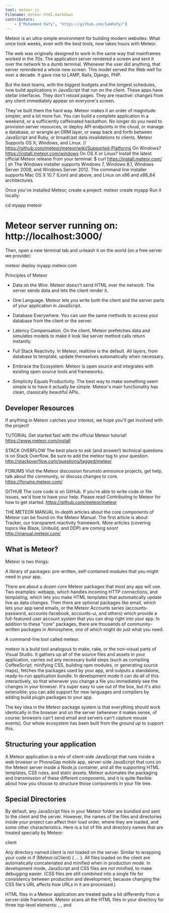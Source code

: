 ```yaml
---
tool: meteor.js
Filename: meteor.html.markdown 
contributors:
    - ["Mohammed Rafy", "https://github.com/IamRafy/"]
---
```




Meteor is an ultra-simple environment for building modern websites. What once took weeks, even with the best tools, now takes hours with Meteor.

The web was originally designed to work in the same way that mainframes worked in the 70s. The application server rendered a screen and sent it over the network to a dumb terminal. Whenever the user did anything, that server rerendered a whole new screen. This model served the Web well for over a decade. It gave rise to LAMP, Rails, Django, PHP.

But the best teams, with the biggest budgets and the longest schedules, now build applications in JavaScript that run on the client. These apps have stellar interfaces. They don't reload pages. They are reactive: changes from any client immediately appear on everyone's screen.

They've built them the hard way. Meteor makes it an order of magnitude simpler, and a lot more fun. You can build a complete application in a weekend, or a sufficiently caffeinated hackathon. No longer do you need to provision server resources, or deploy API endpoints in the cloud, or manage a database, or wrangle an ORM layer, or swap back and forth between JavaScript and Ruby, or broadcast data invalidations to clients.
Meteor Supports  OS X, Windows, and Linux. // https://github.com/meteor/meteor/wiki/Supported-Platforms
On Windows? https://install.meteor.com/windows
On OS X or Linux? Install the latest official Meteor release from your terminal:
$ curl https://install.meteor.com/ | sh
The Windows installer supports Windows 7, Windows 8.1, Windows Server 2008, and Windows Server 2012. The command line installer supports Mac OS X 10.7 (Lion) and above, and Linux on x86 and x86_64 architectures.

Once you've installed Meteor, create a project:
meteor create myapp
Run it locally:

cd myapp
meteor
# Meteor server running on: http://localhost:3000/

Then, open a new terminal tab and unleash it on the world (on a free server we provide):

meteor deploy myapp.meteor.com

Principles of Meteor

* Data on the Wire. Meteor doesn't send HTML over the network. The server sends data and lets the client render it.

* One Language. Meteor lets you write both the client and the server parts of your application in JavaScript.

* Database Everywhere. You can use the same methods to access your database from the client or the server.

* Latency Compensation. On the client, Meteor prefetches data and simulates models to make it look like server method calls return instantly.

* Full Stack Reactivity. In Meteor, realtime is the default. All layers, from database to template, update themselves automatically when necessary.

* Embrace the Ecosystem. Meteor is open source and integrates with existing open source tools and frameworks.

* Simplicity Equals Productivity. The best way to make something seem simple is to have it actually be simple. Meteor's main functionality has clean, classically beautiful APIs.

Developer Resources
-------------------

If anything in Meteor catches your interest, we hope you'll get involved with the project!

TUTORIAL
Get started fast with the official Meteor tutorial! https://www.meteor.com/install

STACK OVERFLOW
The best place to ask (and answer!) technical questions is on Stack Overflow. Be sure to add the meteor tag to your question. 
http://stackoverflow.com/questions/tagged/meteor

FORUMS
Visit the Meteor discussion forumsto announce projects, get help, talk about the community, or discuss changes to core. 
https://forums.meteor.com/
 
GITHUB
The core code is on GitHub. If you're able to write code or file issues, we'd love to have your help. Please read Contributing to Meteor for how to get started. https://github.com/meteor/meteor

THE METEOR MANUAL
In-depth articles about the core components of Meteor can be found on the Meteor Manual. The first article is about Tracker, our transparent reactivity framework. More articles (covering topics like Blaze, Unibuild, and DDP) are coming soon! http://manual.meteor.com/

What is Meteor?
---------------

Meteor is two things:

A library of packages: pre-written, self-contained modules that you might need in your app.

There are about a dozen core Meteor packages that most any app will use. Two examples: webapp, which handles incoming HTTP connections, and templating, which lets you make HTML templates that automatically update live as data changes. Then there are optional packages like email, which lets your app send emails, or the Meteor Accounts series (accounts-password, accounts-facebook, accounts-ui, and others) which provide a full-featured user account system that you can drop right into your app. In addition to these "core" packages, there are thousands of community-written packages in Atmosphere, one of which might do just what you need.

A command-line tool called meteor.

meteor is a build tool analogous to make, rake, or the non-visual parts of Visual Studio. It gathers up all of the source files and assets in your application, carries out any necessary build steps (such as compiling CoffeeScript, minifying CSS, building npm modules, or generating source maps), fetches the packages used by your app, and outputs a standalone, ready-to-run application bundle. In development mode it can do all of this interactively, so that whenever you change a file you immediately see the changes in your browser. It's super easy to use out of the box, but it's also extensible: you can add support for new languages and compilers by adding build plugin packages to your app.

The key idea in the Meteor package system is that everything should work identically in the browser and on the server (wherever it makes sense, of course: browsers can't send email and servers can't capture mouse events). Our whole ecosystem has been built from the ground up to support this.

Structuring your application
----------------------------

A Meteor application is a mix of client-side JavaScript that runs inside a web browser or PhoneGap mobile app, server-side JavaScript that runs on the Meteor server inside a Node.js container, and all the supporting HTML templates, CSS rules, and static assets. Meteor automates the packaging and transmission of these different components, and it is quite flexible about how you choose to structure those components in your file tree.

Special Directories
-------------------

By default, any JavaScript files in your Meteor folder are bundled and sent to the client and the server. However, the names of the files and directories inside your project can affect their load order, where they are loaded, and some other characteristics. Here is a list of file and directory names that are treated specially by Meteor:

client

Any directory named client is not loaded on the server. Similar to wrapping your code in if (Meteor.isClient) { ... }. All files loaded on the client are automatically concatenated and minified when in production mode. In development mode, JavaScript and CSS files are not minified, to make debugging easier. (CSS files are still combined into a single file for consistency between production and development, because changing the CSS file's URL affects how URLs in it are processed.)

HTML files in a Meteor application are treated quite a bit differently from a server-side framework. Meteor scans all the HTML files in your directory for three top-level elements: <head>, <body>, and <template>. The head and body sections are separately concatenated into a single head and body, which are transmitted to the client on initial page load.

server
Any directory named server is not loaded on the client. Similar to wrapping your code in if (Meteor.isServer) { ... }, except the client never even receives the code. Any sensitive code that you don't want served to the client, such as code containing passwords or authentication mechanisms, should be kept in the server directory.

Meteor gathers all your JavaScript files, excluding anything under the client, public, and private subdirectories, and loads them into a Node.js server instance. In Meteor, your server code runs in a single thread per request, not in the asynchronous callback style typical of Node. We find the linear execution model a better fit for the typical server code in a Meteor application.

public

All files inside a top-level directory called public are served as-is to the client. When referencing these assets, do not include public/ in the URL, write the URL as if they were all in the top level. For example, reference public/bg.png as <img src='/bg.png' />. This is the best place for favicon.ico, robots.txt, and similar files.

private

All files inside a top-level directory called private are only accessible from server code and can be loaded via the Assets API. This can be used for private data files and any files that are in your project directory that you don't want to be accessible from the outside.

client/compatibility

This folder is for compatibility JavaScript libraries that rely on variables declared with var at the top level being exported as globals. Files in this directory are executed without being wrapped in a new variable scope. These files are executed before other client-side JavaScript files.
tests

Any directory named tests is not loaded anywhere. Use this for any local test code.

node_modules

For compatibility with node.js tools used alongside Meteor, any directory named node_modules is not loaded anywhere. node.js packages installed into node_modules directories will not be available to your Meteor code. Use Npm.depends in your package package.js file for that.

Files outside special directories
---------------------------------

All JavaScript files outside special directories are loaded on both the client and the server. That's the place for model definitions and other functions. Meteor provides the variables Meteor.isClient and Meteor.isServer (http://docs.meteor.com/#/full/meteor_isserver)so that your code can alter its behavior depending on whether it's running on the client or the server.

CSS and HTML files outside special directories are loaded on the client only, and cannot be used from server code.

Example File Structure

The file structure of your Meteor app is very flexible. Here is an example layout that takes advantage of some of the special folders mentioned above.

lib/                      # common code like collections and utilities
lib/methods.js            # Meteor.methods definitions
lib/constants.js          # constants used in the rest of the code

client/compatibility      # legacy libraries that expect to be global
client/lib/               # code for the client to be loaded first
client/lib/helpers.js     # useful helpers for your client code
client/body.html          # content that goes in the <body> of your HTML
client/head.html          # content for <head> of your HTML: <meta> tags, etc
client/style.css          # some CSS code
client/<feature>.html     # HTML templates related to a certain feature
client/<feature>.js       # JavaScript code related to a certain feature

server/lib/permissions.js # sensitive permissions code used by your server
server/publications.js    # Meteor.publish definitions

public/favicon.ico        # app icon
settings.json             # configuration data to be passed to meteor --settings
mobile-config.js          # define icons and metadata for Android/iOS

You can also model your directory structure after the example apps. Run meteor create --example todos and explore the directories to see where all the files in a real app could go.

File Load Order
---------------

It is best to write your application in such a way that it is insensitive to the order in which files are loaded, for example by using Meteor.startup (http://docs.meteor.com/#/full/meteor_startup) , or by moving load order sensitive code into packages (http://docs.meteor.com/#/full/usingpackages) , which can explicitly control both the load order of their contents and their load order with respect to other packages. However, sometimes load order dependencies in your application are unavoidable.

There are several load ordering rules. They are applied sequentially to all applicable files in the application, in the priority given below:

HTML template files are always loaded before everything else
Files beginning with main. are loaded last
Files inside any lib/ directory are loaded next
Files with deeper paths are loaded next
Files are then loaded in alphabetical order of the entire path
nav.html
main.html
client/lib/methods.js
client/lib/styles.js
lib/feature/styles.js
lib/collections.js
client/feature-y.js
feature-x.js
client/main.js
For example, the files above are arranged in the correct load order. main.html is loaded second because HTML templates are always loaded first, even if it begins with main., since rule 1 has priority over rule 2. However, it will be loaded after nav.html because rule 2 has priority over rule 5.

client/lib/styles.js and lib/feature/styles.js have identical load order up to rule 4; however, since client comes before lib alphabetically, it will be loaded first.

Organizing Your Project
-----------------------

There are three main ways to organize your files into features or components. Let's say we have two types of objects in our project: apples and oranges.

Method 1: Root-Level Folders
Since the special client, server, and lib directories work if they are anywhere in the path, you can use top-level folders to organize code into modules:

apples/lib/               # code for apple-related features
apples/client/
apples/server/

oranges/lib/              # code for orange-related features
oranges/client/
oranges/server/

Method 2: Folders inside client/ and server/

lib/apples/               # common code for apples
lib/oranges/              # and oranges

client/apples/            # client code for apples
client/oranges/           # and oranges

server/apples/            # server code for apples
server/oranges/           # and oranges

Method 3: Packages

This is the ultimate in code separation, modularity, and reusability. If you put the code for each feature in a separate package, the code for one feature won't be able to access the code for the other feature except through exports, making every dependency explicit. This also allows for the easiest independent testing of features. You can also publish the packages and use them in multiple apps with meteor add.

packages/apples/package.js     # files, dependencies, exports for apple feature
packages/apples/<anything>.js  # file loading is controlled by package.js

packages/oranges/package.js    # files, dependencies, exports for orange feature
packages/oranges/<anything>.js # file loading is controlled by package.js

Data and security
-----------------

Meteor makes writing distributed client code as simple as talking to a local database. It's a clean, simple, and secure approach that removes the need to implement individual RPC endpoints, manually cache data on the client to avoid slow roundtrips to the server, and carefully orchestrate invalidation messages to every client as data changes.

In Meteor, the client and server share the same database API. The same exact application code — like validators and computed properties — can often run in both places. But while code running on the server has direct access to the database, code running on the client does not. This distinction is the basis for Meteor's data security model.

By default, a new Meteor app includes the autopublish and insecure packages, which together mimic the effect of each client having full read/write access to the server's database. These are useful prototyping tools, but typically not appropriate for production applications. When you're ready, just remove the packages.

Every Meteor client includes an in-memory database cache. To manage the client cache, the server publishes sets of JSON documents, and the client subscribes to those sets. As documents in a set change, the server patches each client's cache.

Today most Meteor apps use MongoDB as their database because it is the best supported, though support for other databases is coming in the future. The Mongo.Collection class is used to declare Mongo collections and to manipulate them. Thanks to minimongo, Meteor's client-side Mongo emulator, Mongo.Collection can be used from both client and server code.

// declare collections
// this code should be included in both the client and the server
Rooms = new Mongo.Collection("rooms");
Messages = new Mongo.Collection("messages");
Parties = new Mongo.Collection("parties");

// server: populate collections with some initial documents
Rooms.insert({name: "Conference Room A"});
var myRooms = Rooms.find({}).fetch();
Messages.insert({text: "Hello world", room: myRooms[0]._id});
Parties.insert({name: "Super Bowl Party"});
Each document set is defined by a publish function on the server. The publish function runs each time a new client subscribes to a document set. The data in a document set can come from anywhere, but the common case is to publish a database query.

// server: publish all room documents
Meteor.publish("all-rooms", function () {
  return Rooms.find(); // everything
});

// server: publish all messages for a given room
Meteor.publish("messages", function (roomId) {
  check(roomId, String);
  return Messages.find({room: roomId});
});

// server: publish the set of parties the logged-in user can see.
Meteor.publish("parties", function () {
  return Parties.find({$or: [{"public": true},
                             {invited: this.userId},
                             {owner: this.userId}]});
});
Publish functions can provide different results to each client. In the last example, a logged in user can only see Party documents that are public, that the user owns, or that the user has been invited to.

Once subscribed, the client uses its cache as a fast local database, dramatically simplifying client code. Reads never require a costly round trip to the server. And they're limited to the contents of the cache: a query for every document in a collection on a client will only return documents the server is publishing to that client.

// client: start a parties subscription
Meteor.subscribe("parties");

// client: return array of Parties this client can read
return Parties.find().fetch(); // synchronous!
Sophisticated clients can turn subscriptions on and off to control how much data is kept in the cache and manage network traffic. When a subscription is turned off, all its documents are removed from the cache unless the same document is also provided by another active subscription.

When the client changes one or more documents, it sends a message to the server requesting the change. The server checks the proposed change against a set of allow/deny rules you write as JavaScript functions. The server only accepts the change if all the rules pass.

// server: don't allow client to insert a party
Parties.allow({
  insert: function (userId, party) {
    return false;
  }
});

// client: this will fail
var party = { ... };
Parties.insert(party);
If the server accepts the change, it applies the change to the database and automatically propagates the change to other clients subscribed to the affected documents. If not, the update fails, the server's database remains untouched, and no other client sees the update.

Meteor has a cute trick, though. When a client issues a write to the server, it also updates its local cache immediately, without waiting for the server's response. This means the screen will redraw right away. If the server accepted the update — what ought to happen most of the time in a properly behaving client — then the client got a jump on the change and didn't have to wait for the round trip to update its own screen. If the server rejects the change, Meteor patches up the client's cache with the server's result.

Putting it all together, these techniques accomplish latency compensation. Clients hold a fresh copy of the data they need, and never need to wait for a roundtrip to the server. And when clients modify data, those modifications can run locally without waiting for the confirmation from the server, while still giving the server final say over the requested change.

The current release of Meteor supports MongoDB, the popular document database, and the examples in this section use the MongoDB API. Future releases will include support for other databases.

Authentication and user accounts
--------------------------------

Meteor includes Meteor Accounts, a state-of-the-art authentication system. It features secure password login using the bcrypt algorithm, and integration with external services including Facebook, GitHub, Google, Meetup, Twitter, and Weibo. Meteor Accounts defines a Meteor.users collection where developers can store application-specific user data.

Meteor also includes pre-built forms for common tasks like login, signup, password change, and password reset emails. You can add Accounts UI to your app with just one line of code. The accounts-ui package even provides a configuration wizard that walks you through the steps to set up the external login services you're using in your app.

Input validation
----------------

Meteor allows your methods and publish functions to take arguments of any JSON type. (In fact, Meteor's wire protocol supports EJSON, an extension of JSON which also supports other common types like dates and binary buffers.) JavaScript's dynamic typing means you don't need to declare precise types of every variable in your app, but it's usually helpful to ensure that the arguments that clients are passing to your methods and publish functions are of the type that you expect.

Meteor provides a lightweight library for checking that arguments and other values are the type you expect them to be. Simply start your functions with statements like check(username, String) or check(office, {building: String, room: Number}). The check call will throw an error if its argument is of an unexpected type.

Meteor also provides an easy way to make sure that all of your methods and publish functions validate all of their arguments. Just run meteor add audit-argument-checks and any method or publish function which skips checking any of its arguments will fail with an exception.

Reactivity
----------

Meteor embraces the concept of reactive programming (https://en.wikipedia.org/wiki/Reactive_programming). This means that you can write your code in a simple imperative style, and the result will be automatically recalculated whenever data changes that your code depends on.

Tracker.autorun(function () {
  Meteor.subscribe("messages", Session.get("currentRoomId"));
});
This example (taken from a chat room client) sets up a data subscription based on the session variable currentRoomId. If the value of Session.get("currentRoomId") changes for any reason, the function will be automatically re-run, setting up a new subscription that replaces the old one.

This automatic recomputation is achieved by a cooperation between Session and Tracker.autorun.  Tracker.autorun performs an arbitrary "reactive computation" inside of which data dependencies are tracked, and it will re-run its function argument as necessary. Data providers like Session, on the other hand, make note of the computation they are called from and what data was requested, and they are prepared to send an invalidation signal to the computation when the data changes.

This simple pattern (reactive computation + reactive data source) has wide applicability. Above, the programmer is saved from writing unsubscribe/resubscribe calls and making sure they are called at the right time. In general, Meteor can eliminate whole classes of data propagation code which would otherwise clog up your application with error-prone logic.

These Meteor functions run your code as a reactive computation:

Templates
Tracker.autorun
Template.autorun
Blaze.render and Blaze.renderWithData
And the reactive data sources that can trigger changes are:

Session variables
Database queries on Collections
Meteor.status
The ready() method on a subscription handle
Meteor.user
Meteor.userId
Meteor.loggingIn
In addition, the following functions which return an object with a stop method, if called from a reactive computation, are stopped when the computation is rerun or stopped:

Tracker.autorun (nested)
Meteor.subscribe
observe() and observeChanges() on cursors
Meteor's implementation is a package called Tracker that is fairly short and straightforward. You can use it yourself to implement new reactive data sources.

Live HTML templates
-------------------

HTML templating is central to web applications. With Blaze, Meteor's live page update technology, you can render your HTML reactively, meaning that it will update automatically to track changes in the data used to generate it.

Meteor makes it easy to use your favorite HTML templating language along with Meteor's live page update technology. Just write your template as you normally would, and Meteor will take care of making it update in realtime.

Meteor ships with a templating language called Spacebars (https://github.com/meteor/meteor/blob/master/packages/spacebars/README.md), inspired by Handlebars (http://handlebarsjs.com/). It shares some of the spirit and syntax of Handlebars, but it has been tailored to produce reactive Meteor templates when compiled.

Today, the only templating system that ships with Meteor is Spacebars, though our community has created packages for other languages such as Jade.

To define templates, create a file in your project with the .html extension. In the file, make a <template> tag and give it a name attribute. Put the template contents inside the tag. Meteor will precompile the template, ship it down to the client, and make it available as on the global Template object.

When your app is loaded, it automatically renders the special template called <body>, which is written using the <body> element instead of a <template>. You insert a template inside another template by using the {{> inclusion}} operator.

The easiest way to get data into templates is by defining helper functions in JavaScript. Define helpers with the Template.templateName.helpers({ ... }) function. Putting it all together:

<!-- in myapp.html -->
<body>
  <h1>Today's weather!</h1>
  {{> forecast}}
</body>

<template name="forecast">
  <div>It'll be {{prediction}} tonight</div>
</template>
// in client/myapp.js: reactive helper function
Template.forecast.helpers({
  prediction: function () {
    return Session.get("weather");
  }
});
// in the JavaScript console
> Session.set("weather", "cloudy");
> document.body.innerHTML
 => "<h1>Today's weather!</h1> <div>It'll be cloudy tonight</div>"

> Session.set("weather", "cool and dry");
> document.body.innerHTML
 => "<h1>Today's weather!</h1> <div>It'll be cool and dry tonight</div>"
To iterate over an array or database cursor, use {{#each}}:

<!-- in myapp.html -->
<template name="players">
  {{#each topScorers}}
    <div>{{name}}</div>
  {{/each}}
</template>
// in myapp.js
Template.players.helpers({
  topScorers: function () {
    return Users.find({score: {$gt: 100}}, {sort: {score: -1}});
  }
});
In this case, the data is coming from a database query. When the database cursor is passed to {{#each}}, it will wire up all of the machinery to efficiently add and move DOM nodes as new results enter the query.

Helpers can take arguments, and they receive the current template context data in this. Note that some block helpers change the current context (notably {{#each}} and {{#with}}):

// in a JavaScript file
Template.players.helpers({
  leagueIs: function (league) {
    return this.league === league;
  }
});
<!-- in a HTML file -->
<template name="players">
  {{#each topScorers}}
    {{#if leagueIs "junior"}}
      <div>Junior: {{name}}</div>
    {{/if}}
    {{#if leagueIs "senior"}}
      <div>Senior: {{name}}</div>
    {{/if}}
  {{/each}}
</template>
Helpers can also be used to pass in constant data.

// Works fine with {{#each sections}}
Template.report.helpers({
  sections: ["Situation", "Complication", "Resolution"]
});
Finally, you can use the events function on a template to attach event handlers. The object passed into events is documented at Event Maps. The this argument to the event handler will be the data context of the element that triggered the event.

<!-- myapp.html -->
<template name="scores">
  {{#each player}}
    {{> playerScore}}
  {{/each}}
</template>

<template name="playerScore">
  <div>{{name}}: {{score}}
    <span class="give-points">Give points</span>
  </div>
</template>
// myapp.js
Template.playerScore.events({
  'click .give-points': function () {
    Users.update(this._id, {$inc: {score: 2}});
  }
});
For more details about Spacebars, read the Spacebars README. (https://github.com/meteor/meteor/blob/master/packages/spacebars/README.md)

Using packages
--------------

All of the functionality you've read about so far is implemented in standard Meteor packages. This is possible thanks to Meteor's unusually powerful isomorphic package and build system. Isomorphic means the same packages work in the web browser, in mobile apps, and on the server. Packages can also contain plugins that extend the build process, such as coffeescript (CoffeeScript compilation : http://coffeescript.org/) or templating (compiling HTML templates).

Anyone can publish a Meteor package, and thousands of community-written packages have been published to date. The easiest way to browse these packages is Atmosphere, by Percolate Studio. You can also use the meteor search and meteor show commands.

You can add packages to your project with meteor add and remove them with meteor remove. Additionally, meteor list will tell you what packages your project is using, and meteor update will update them to the newest versions when possible.

By default all apps include the meteor-base package. This pulls in the packages that make up the core of the Meteor stack. Most apps will have this package.

All new apps also start with a set of packages that allow a friendly development experience. For more information about these packages, check out the comments in the packages file.

Meteor uses a single-loading packaging system, meaning that it loads just one version of every package. Before adding or upgrading to a particular version of a package, Meteor uses a constraint solver to check if doing so will cause other packages to break. By default, Meteor will choose conservatively. When adding transitive dependencies (packages that other packages, but not the application itself) depend on, Meteor will try to choose the earlier version.

In addition to the packages in the official Meteor release being used by your app, meteor list and meteor add also search the packages directory at the top of your app. You can also use the packages directory to break your app into subpackages for your convenience, or to test packages that you might want to publish. See Writing Packages (http://docs.meteor.com/#/full/writingpackages) . If you wish to add packages outside of your app's folder structure, set the environment variable PACKAGE_DIRS to a colon-delimited list of paths.

Namespacing
-----------

Meteor's namespacing support makes it easy to write large applications in JavaScript. Each package that you use in your app exists in its own separate namespace, meaning that it sees only its own global variables and any variables provided by the packages that it specifically uses. Here's how it works.

When you declare a top-level variable, you have a choice. You can make the variable File Scope or Package Scope.

// File Scope. This variable will be visible only inside this
// one file. Other files in this app or package won't see it.
var alicePerson = {name: "alice"};

// Package Scope. This variable is visible to every file inside
// of this package or app. The difference is that 'var' is
// omitted.
bobPerson = {name: "bob"};
Notice that this is just the normal JavaScript syntax for declaring a variable that is local or global. Meteor scans your source code for global variable assignments and generates a wrapper that makes sure that your globals don't escape their appropriate namespace.

In addition to File Scope and Package Scope, there are also Exports. An export is a variable that a package makes available to you when you use it. For example, the email package exports the Email variable. If your app uses the email package (and only if it uses the email package!) then your app can see Email and you can call Email.send. Most packages have only one export, but some packages might have two or three (for example, a package that provides several classes that work together).

You see only the exports of the packages that you use directly. If you use package A, and package A uses package B, then you only see package A's exports. Package B's exports don't "leak" into your namespace just because you used package A. This keeps each namespace nice and tidy. Each app or package only sees their own globals plus the APIs of the packages that they specifically asked for.

When debugging your app, your browser's JavaScript console behaves as if it were attached to your app's namespace. You see your app's globals and the exports of the packages that your app uses directly. You don't see the variables from inside those packages, and you don't see the exports of your transitive dependencies (packages that aren't used directly by your app, but that are used by packages that are used by your app).

If you want to look inside packages from inside your in-browser debugger, you've got two options:

Set a breakpoint inside package code. While stopped on that breakpoint, the console will be in the package's namespace. You'll see the package's package-scope variables, imports, and also any file-scope variables for the file you're stopped in.

If a package foo is included in your app, regardless of whether your app uses it directly, its exports are available in Package.foo. For example, if the email package is loaded, then you can access Package.email.Email.send even from namespaces that don't use the email package directly.

When declaring functions, keep in mind that function x () {} is just shorthand for var x = function x () {} in JavaScript. Consider these examples:

// This is the same as 'var x = function x () ...'. So x() is
// file-scope and can be called only from within this one file.
function x () { ... }

// No 'var', so x() is package-scope and can be called from
// any file inside this app or package.
x = function () { ... }
Technically speaking, globals in an app (as opposed to in a package) are actually true globals. They can't be captured in a scope that is private to the app code, because that would mean that they wouldn't be visible in the console during debugging! This means that app globals actually end up being visible in packages. That should never be a problem for properly written package code (since the app globals will still be properly shadowed by declarations in the packages). You certainly shouldn't depend on this quirk, and in the future Meteor may check for it and throw an error if you do.

Deploying
---------

Meteor is a full application server. We include everything you need to deploy your application on the internet: you just provide the JavaScript, HTML, and CSS.

Running on Meteor's infrastructure
----------------------------------

The easiest way to deploy your application is to use meteor
deploy. We provide it because it's what, personally, we've always wanted: an easy way to take an app idea, flesh it out over a weekend, and put it out there for the world to use, with nothing getting in the way of creativity.

meteor deploy myapp.meteor.com
Your application is now available at myapp.meteor.com. If this is the first time deploying to this hostname, Meteor creates a fresh empty database for your application. If you want to deploy an update, Meteor will preserve the existing data and just refresh the code.

You can also deploy to your own domain. Just set up the hostname you want to use as a CNAME to origin.meteor.com, then deploy to that name.

meteor deploy www.myapp.com
We provide this as a free service so you can try Meteor. It is also helpful for quickly putting up internal betas, demos, and so on. For more information, see meteor deploy.

Running on your own infrastructure
----------------------------------

You can also run your application on your own infrastructure or any hosting provider that can run Node.js apps.

To get started, run

meteor build my_directory
This command will generate a fully-contained Node.js application in the form of a tarball. To run this application, you need to provide Node.js 0.10 and a MongoDB server. (The current release of Meteor has been tested with Node 0.10.40.) You can then run the application by invoking node, specifying the HTTP port for the application to listen on, and the MongoDB endpoint.

cd my_directory
(cd programs/server && npm install)
env PORT=3000 MONGO_URL=mongodb://localhost:27017/myapp node main.js
Some packages might require other environment variables. For example, the email package requires a MAIL_URL environment variable.

Writing packages
----------------

Writing Meteor packages is easy. To initialize a meteor package, run meteor create --package username:packagename, where username is your Meteor Developer username. This will create a package from scratch and prefill the directory with a package.js control file and some javascript. By default, Meteor will take the package name from the name of the directory that contains the package.js file. Don't forget to run meteor add [packagename], even if the package is internal to the app, in order to use it.

Meteor promises repeatable builds for both packages and applications. This means that, if you built your package on a machine, then checked the code into a repository and checked it out elsewhere, you should get the same result. In your package directory, you will find an automatically generated .versions file. This file specifies the versions of all packages used to build your package and is part of the source. Check it into version control to ensure repeatable builds across machines.

Sometimes, packages do not just stand on their own, but function in the context of an app (specifically, packages in the packages directory of an app). In that case, the app's context will take precedence. Rather than using the .versions file as a guide, we will build the package with the same dependencies as used by the app (we think that, in practice, it would be confusing to find your local packages built with different versions of things).

Meteor uses extended semver versioning for its packages: that means that the version number has three parts separated by dots: major version, minor version and patch version (for example: 1.2.3) with an optional pre-release version. You can read more about it on semver.org. Additionally, because some meteor packages wrap external libraries, Meteor supports the convention of using _ to denote a wrap number.

You can read more about package.js (http://docs.meteor.com/#/full/packagejs) files in the API section.

A word on testing: since testing is an important part of the development process, there are two common ways to test a package:

Integration tests (putting a package directly into an application, and writing tests against the application) is the most common way to test a package. After creating your package, add it to your app's /packages directory and run meteor add. This will add your package to your app as a local package. You can then test and run your app as usual. Meteor will detect and respond to changes to your local package, just as it does to your app files.

Unit tests are run with the command meteor test-packages package-name. As described in the package.js section, you can use the package.js file to specify where your unit tests are located. If you have a repository that contains only the package source, you can test your package by specifying the path to the package directory (which must contain a slash), such as meteor test-packages ./.

To publish a package, run meteor publish from the package directory. There are some extra restrictions on published packages: they must contain a version (Meteor packages are versioned using strict semver versioning) and their names must be prefixed with the username of the author and a colon, like so: iron:router. This namespacing allows for more descriptive and on-topic package names.




